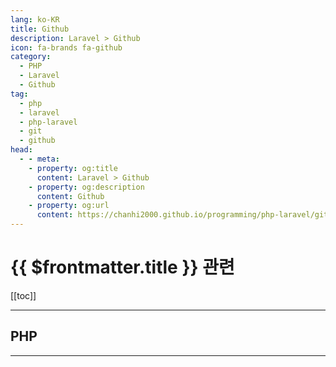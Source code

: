 ```yaml
---
lang: ko-KR
title: Github
description: Laravel > Github
icon: fa-brands fa-github
category:
  - PHP
  - Laravel
  - Github
tag: 
  - php 
  - laravel
  - php-laravel
  - git 
  - github 
head:
  - - meta:
    - property: og:title
      content: Laravel > Github
    - property: og:description
      content: Github
    - property: og:url
      content: https://chanhi2000.github.io/programming/php-laravel/github.html
---
```


# {{ $frontmatter.title }} 관련

[[toc]]

---

## PHP

<MyGithubItems jsonName="lang-php" />

---

<TagLinks />